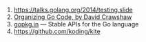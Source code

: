 1. https://talks.golang.org/2014/testing.slide
2. [Organizing Go Code, by David Crawshaw](https://talks.golang.org/2014/organizeio.slide)
3. [gopkg.in](http://labix.org/gopkg.in) — Stable APIs for the Go language
4. https://github.com/koding/kite
